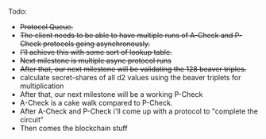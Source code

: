 Todo:
- ~~Protocol Queue.~~
- ~~The client needs to be able to have multiple runs of A-Check and P-Check protocols going asynchronously.~~
- ~~I'll achieve this with some sort of lookup table.~~
- ~~Next milestone is multiple async protocol runs~~
- ~~After that, our next milestone will be validating the 128 beaver triples.~~
- calculate secret-shares of all d2 values using the beaver triplets for multiplication
- After that, our next milestone will be a working P-Check
- A-Check is a cake walk compared to P-Check.
- After A-Check and P-Check i'll come up with a protocol to "complete the circuit"
- Then comes the blockchain stuff

